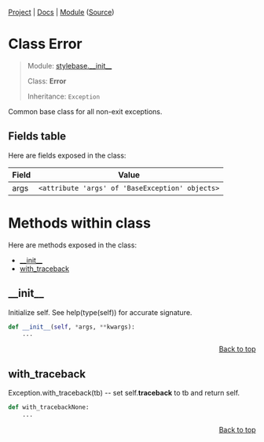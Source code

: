 [Project](https://github.com/pyrustic/stylebase#readme) | [Docs](https://github.com/pyrustic/stylebase/blob/master/docs/README.md) | [Module](https://github.com/pyrustic/stylebase/blob/master/docs/modules/stylebase/__init__/README.md) ([Source](https://github.com/pyrustic/stylebase/blob/master/stylebase/__init__.py))

# Class Error
> Module: [stylebase.\_\_init\_\_](https://github.com/pyrustic/stylebase/blob/master/docs/modules/stylebase/__init__/README.md)
>
> Class: **Error**
>
> Inheritance: `Exception`

Common base class for all non-exit exceptions.

## Fields table
Here are fields exposed in the class:

| Field | Value |
| --- | --- |
| args | `<attribute 'args' of 'BaseException' objects>` |

# Methods within class
Here are methods exposed in the class:
- [\_\_init\_\_](#__init__)
- [with\_traceback](#with_traceback)

## \_\_init\_\_
Initialize self.  See help(type(self)) for accurate signature.

```python
def __init__(self, *args, **kwargs):
    ...
```

<p align="right"><a href="##methods-within-error">Back to top</a></p>

## with\_traceback
Exception.with_traceback(tb) --
set self.__traceback__ to tb and return self.

```python
def with_tracebackNone:
    ...
```

<p align="right"><a href="##methods-within-error">Back to top</a></p>
